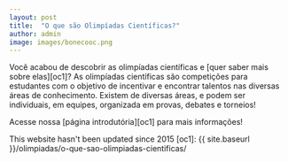 ```yaml
---
layout: post
title:  "O que são Olimpíadas Científicas?"
author: admin
image: images/bonecooc.png
---
```

Você acabou de descobrir as olimpíadas científicas e [quer saber mais sobre elas][oc1]?
As olimpíadas científicas são competições para estudantes com o objetivo de incentivar e encontrar talentos nas diversas áreas de conhecimento. Existem de diversas áreas, e podem ser individuais, em equipes, organizada em provas, debates e torneios!

Acesse nossa [página introdutória][oc1] para mais informações!

This website hasn't been updated since 2015
[oc1]: {{ site.baseurl }}/olimpiadas/o-que-sao-olimpiadas-cientificas/ 
